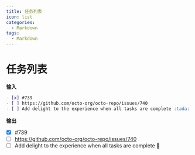 ```yaml
---
title: 任务列表
icon: list
categories:
  - Markdown
tags:
  - Markdown
---
```

# 任务列表

**输入**
```markdown
- [x] #739
- [ ] https://github.com/octo-org/octo-repo/issues/740
- [ ] Add delight to the experience when all tasks are complete :tada:
```

**输出**
- [x] #739
- [ ] https://github.com/octo-org/octo-repo/issues/740
- [ ] Add delight to the experience when all tasks are complete :tada:
